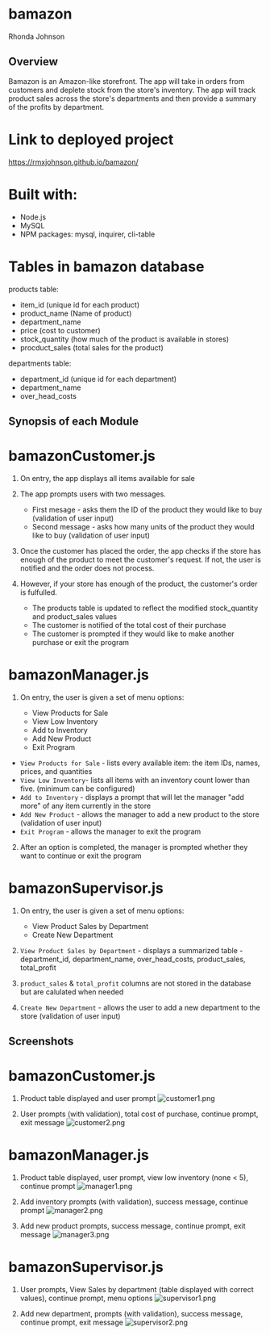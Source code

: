 # bamazon
Rhonda Johnson

## Overview

Bamazon is an Amazon-like storefront.  The app will take in orders from customers and deplete stock from the store's inventory. The app will track product sales across the store's departments and then provide a summary of the profits by department.

# Link to deployed project
https://rmxjohnson.github.io/bamazon/

# Built with:
 * Node.js
 * MySQL 
 * NPM packages:  mysql, inquirer, cli-table

# Tables in bamazon database

products table:

   * item_id (unique id for each product)
   * product_name (Name of product)
   * department_name
   * price (cost to customer)
   * stock_quantity (how much of the product is available in stores)
   * procduct_sales (total sales for the product)

departments table:

   * department_id (unique id for each department)
   * department_name
   * over_head_costs 


## Synopsis of each Module

# bamazonCustomer.js

1. On entry, the app displays all items available for sale

2. The app prompts users with two messages. 
   * First mesage - asks them the ID of the product they would like to buy (validation of user input)
   * Second message - asks how many units of the product they would like to buy (validation of user input)

3. Once the customer has placed the order, the app checks if the store has enough of the product to meet the customer's request. If not, the user is notified and the order does not process.

4. However, if your store has enough of the product, the customer's order is fulfulled.
   * The products table is updated to reflect the modified stock_quantity and product_sales values
   * The customer is notified of the total cost of their purchase
   * The customer is prompted if they would like to make another purchase or exit the program


# bamazonManager.js

1. On entry, the user is given a set of menu options:

    * View Products for Sale    
    * View Low Inventory    
    * Add to Inventory    
    * Add New Product
    * Exit Program

  * `View Products for Sale` - lists every available item: the item IDs, names, prices, and quantities
  * `View Low Inventory`-  lists all items with an inventory count lower than five. (minimum can be configured)
  * `Add to Inventory` - displays a prompt that will let the manager "add more" of any item currently in the store
  * `Add New Product` - allows the manager to add a new product to the store (validation of user input)
  * `Exit Program` - allows the manager to exit the program 

2. After an option is completed, the manager is prompted whether they want to continue or exit the program

# bamazonSupervisor.js

1. On entry, the user is given a set of menu options:

   * View Product Sales by Department   
   * Create New Department

2. `View Product Sales by Department` - displays a summarized table - department_id, department_name, over_head_costs, product_sales, total_profit

3. `product_sales` & `total_profit` columns are not stored in the database but are calulated when needed

4. `Create New Department` - allows the user to add a new department to the store (validation of user input)

## Screenshots

# bamazonCustomer.js
1. Product table displayed and user prompt
![customer1.png](images/customer1.png)

2. User prompts (with validation), total cost of purchase, continue prompt, exit message
![customer2.png](images/customer2.png)

# bamazonManager.js
1. Product table displayed, user prompt, view low inventory (none < 5), continue prompt
![manager1.png](images/manager1.png)

2.  Add inventory prompts (with validation), success message, continue prompt
![manager2.png](images/manager2.png)

3. Add new product prompts, success message, continue prompt, exit message
![manager3.png](images/manager3.png)

# bamazonSupervisor.js
1. User prompts, View Sales by department (table displayed with correct values), continue prompt, menu options
![supervisor1.png](images/supervisor1.png)

2.  Add new department, prompts (with validation), success message, continue prompt, exit message
![supervisor2.png](images/supervisor2.png)
